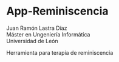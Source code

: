 # App-Reminiscencia
Juan Ramón Lastra Díaz  
Máster en Ungeniería Informática  
Universidad de León  

Herramienta para terapia de reminiscencia


